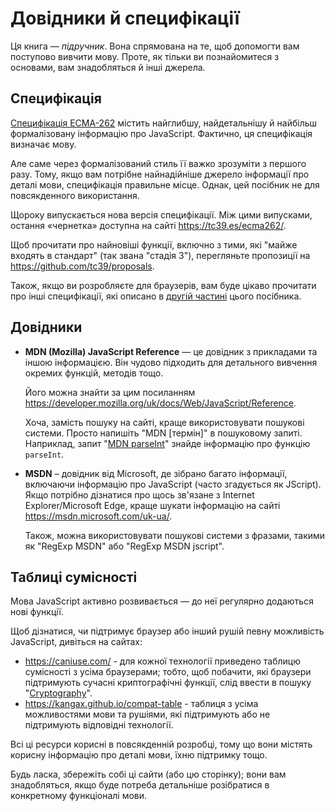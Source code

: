 
# Довідники й специфікації

Ця книга — *підручник*. Вона спрямована на те, щоб допомогти вам поступово вивчити мову. Проте, як тільки ви познайомитеся з основами, вам знадобляться й інші джерела.

## Специфікація

[Специфікація ECMA-262](https://www.ecma-international.org/publications/standards/Ecma-262.htm) містить найглибшу, найдетальнішу й найбільш формалізовану інформацію про JavaScript. Фактично, ця специфікація визначає мову.

Але саме через формалізований стиль її важко зрозуміти з першого разу. Тому, якщо вам потрібне найнадійніше джерело інформації про деталі мови, специфікація правильне місце. Однак, цей посібник не для повсякденного використання.

Щороку випускається нова версія специфікації. Між цими випусками, остання «чернетка» доступна на сайті <https://tc39.es/ecma262/>.

Щоб прочитати про найновіші функції, включно з тими, які "майже входять в стандарт" (так звана "стадія 3"), перегляньте пропозиції на <https://github.com/tc39/proposals>.

Також, якщо ви розробляєте для браузерів, вам буде цікаво прочитати про інші специфікації, які описано в [другій частині](info:browser-environment) цього посібника.

## Довідники

- **MDN (Mozilla) JavaScript Reference** — це довідник з прикладами та іншою інформацією. Він чудово підходить для детального вивчення окремих функцій, методів тощо.

    Його можна знайти за цим посиланням <https://developer.mozilla.org/uk/docs/Web/JavaScript/Reference>.

    Хоча, замість пошуку на сайті, краще використовувати пошукові системи. Просто напишіть "MDN [термін]" в пошуковому запиті. Наприклад, запит "[MDN parseInt](https://www.google.com.ua/search?q=MDN+parseInt)" знайде інформацію про функцію `parseInt`.


- **MSDN** – довідник від Microsoft, де зібрано багато інформації, включаючи інформацію про JavaScript (часто згадується як JScript). Якщо потрібно дізнатися про щось зв'язане з Internet Explorer/Microsoft Edge, краще шукати інформацію на сайті <https://msdn.microsoft.com/uk-ua/>.

    Також, можна використовувати пошукові системи з фразами, такими як "RegExp MSDN" або "RegExp MSDN jscript".

## Таблиці сумісності

Мова JavaScript активно розвивається — до неї регулярно додаються нові функції.

Щоб дізнатися, чи підтримує браузер або інший рушій певну можливість JavaScript, дивіться на сайтах:

- <https://caniuse.com/> - для кожної технології приведено таблицю сумісності з усіма браузерами; тобто, щоб побачити, які браузери підтримують сучасні криптографічні функції, слід ввести в пошуку "[Cryptography](http://caniuse.com/#feat=cryptography)".
- <https://kangax.github.io/compat-table> - таблиця з усіма можливостями мови та рушіями, які підтримують або не підтримують відповідні технології.

Всі ці ресурси корисні в повсякденній розробці, тому що вони містять корисну інформацію про деталі мови, їхню підтримку тощо.

Будь ласка, збережіть собі ці сайти (або цю сторінку); вони вам знадобляться, якщо буде потреба детальніше розібратися в конкретному функціоналі мови.
